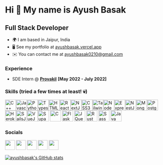 Hi 👋 My name is Ayush Basak
============================
Full Stack Developer
--------------------
* 🌍  I am based in Jaipur, India
* 🖥️  See my portfolio at [ayushbasak.vercel.app](https://ayushbasak.vercel.app)
* ✉️  You can contact me at [ayushbasak0210@gmail.com](mailto:ayushbasak0210@gmail.com)

### Experience
- SDE Intern @ **[Provakil](https://provakil.com)**  **[May 2022 - July 2022]**

### Skills (tried a few times at least! 💀)

<p align="left"><a href="https://docs.microsoft.com/en-us/cpp/?view=msvc-170" target="_blank" rel="noreferrer"><img src="https://raw.githubusercontent.com/danielcranney/readme-generator/main/public/icons/skills/cplusplus-colored.svg" width="36" height="36" alt="C++" /></a><a href="https://developer.mozilla.org/en-US/docs/Web/JavaScript" target="_blank" rel="noreferrer"><img src="https://raw.githubusercontent.com/danielcranney/readme-generator/main/public/icons/skills/javascript-colored.svg" width="36" height="36" alt="Javascript" /></a><a href="https://www.python.org/" target="_blank" rel="noreferrer"><img src="https://raw.githubusercontent.com/danielcranney/readme-generator/main/public/icons/skills/python-colored.svg" width="36" height="36" alt="Python" /></a><a href="https://www.typescriptlang.org/" target="_blank" rel="noreferrer"><img src="https://raw.githubusercontent.com/danielcranney/readme-generator/main/public/icons/skills/typescript-colored.svg" width="36" height="36" alt="Typescript" /></a><a href="https://developer.mozilla.org/en-US/docs/Glossary/HTML5" target="_blank" rel="noreferrer"><img src="https://raw.githubusercontent.com/danielcranney/readme-generator/main/public/icons/skills/html5-colored.svg" width="36" height="36" alt="HTML5" /></a><a href="https://reactjs.org/" target="_blank" rel="noreferrer"><img src="https://raw.githubusercontent.com/danielcranney/readme-generator/main/public/icons/skills/react-colored.svg" width="36" height="36" alt="React" /></a><a href="https://nextjs.org/docs" target="_blank" rel="noreferrer"><img src="https://raw.githubusercontent.com/danielcranney/readme-generator/main/public/icons/skills/nextjs-colored.svg" width="36" height="36" alt="NextJs" /></a><a href="https://www.w3.org/TR/CSS/#css" target="_blank" rel="noreferrer"><img src="https://raw.githubusercontent.com/danielcranney/readme-generator/main/public/icons/skills/css3-colored.svg" width="36" height="36" alt="CSS3" /></a><a href="https://tailwindcss.com/" target="_blank" rel="noreferrer"><img src="https://raw.githubusercontent.com/danielcranney/readme-generator/main/public/icons/skills/tailwindcss-colored.svg" width="36" height="36" alt="TailwindCSS" /></a><a href="https://nodejs.org/en/" target="_blank" rel="noreferrer"><img src="https://raw.githubusercontent.com/danielcranney/readme-generator/main/public/icons/skills/nodejs-colored.svg" width="36" height="36" alt="NodeJS" /></a><a href="https://expressjs.com/" target="_blank" rel="noreferrer"><img src="https://raw.githubusercontent.com/danielcranney/readme-generator/main/public/icons/skills/express-colored.svg" width="36" height="36" alt="Express" /></a><a href="https://docs.nestjs.com/" target="_blank" rel="noreferrer"><img src="https://raw.githubusercontent.com/danielcranney/readme-generator/main/public/icons/skills/nestjs-colored.svg" width="36" height="36" alt="NestJS" /></a><a href="https://www.mongodb.com/" target="_blank" rel="noreferrer"><img src="https://raw.githubusercontent.com/danielcranney/readme-generator/main/public/icons/skills/mongodb-colored.svg" width="36" height="36" alt="MongoDB" /></a><a href="https://www.postgresql.org/" target="_blank" rel="noreferrer"><img src="https://raw.githubusercontent.com/danielcranney/readme-generator/main/public/icons/skills/postgresql-colored.svg" width="36" height="36" alt="PostgreSQL" /></a><a href="https://www.heroku.com/" target="_blank" rel="noreferrer"><img src="https://raw.githubusercontent.com/danielcranney/readme-generator/main/public/icons/skills/heroku-colored.svg" width="36" height="36" alt="Heroku" /></a><a href="https://sailsjs.com/" target="_blank" rel="noreferrer"><img src="https://sailsjs.com/images/logos/sails-logo_ltBg_ltBlue.png" width="auto" height="36" alt="SailsJS" /></a><a href="https://vuejs.com/" target="_blank" rel="noreferrer"><img src="https://raw.githubusercontent.com/danielcranney/readme-generator/main/public/icons/skills/vuejs-colored.svg" width="auto" height="36" alt="VueJS" /></a><a href="https://supabase.com/" target="_blank" rel="noreferrer"><img src="https://raw.githubusercontent.com/danielcranney/profileme-dev/main/public/icons/skills/supabase-colored.svg" width="auto" height="36" alt="Supabase" /></a>
<a href="https://en.wikipedia.org/wiki/ANSI_C" target="_blank" rel="noreferrer"><img src="https://raw.githubusercontent.com/danielcranney/profileme-dev/main/public/icons/skills/c-colored.svg" width="auto" height="36" alt="C" /></a>
<a href="https://flask.palletsprojects.com/en/2.2.x/" target="_blank" rel="noreferrer"><img src="https://raw.githubusercontent.com/danielcranney/profileme-dev/main/public/icons/skills/flask-colored.svg" width="auto" height="36" alt="Flask" /></a>
<a href="https://jquery.com/" target="_blank" rel="noreferrer"><img src="https://raw.githubusercontent.com/danielcranney/profileme-dev/main/public/icons/skills/jquery-colored.svg" width="auto" height="36" alt="JQuery" /></a>
<a href="https://www.rust-lang.org/" target="_blank" rel="noreferrer"><img src="https://raw.githubusercontent.com/danielcranney/profileme-dev/main/public/icons/skills/rust-colored.svg" width="auto" height="36" alt="Rust" /></a>
<a href="https://sass-lang.com/" target="_blank" rel="noreferrer"><img src="https://raw.githubusercontent.com/danielcranney/profileme-dev/main/public/icons/skills/sass-colored.svg" width="auto" height="36" alt="Sass" /></a>
<a href="https://openjdk.org/" target="_blank" rel="noreferrer"><img src="https://raw.githubusercontent.com/danielcranney/profileme-dev/main/public/icons/skills/java-colored.svg" width="auto" height="36" alt="Java" /></a>
</p>

### Socials

<p align="left"><a href="https://www.dev.to/ayushbasak" target="_blank" rel="noreferrer"><img src="https://raw.githubusercontent.com/danielcranney/readme-generator/main/public/icons/socials/devdotto.svg" width="32" height="32" /></a> <a href="https://www.github.com/ayushbasak" target="_blank" rel="noreferrer"><img src="https://raw.githubusercontent.com/danielcranney/readme-generator/main/public/icons/socials/github.svg" width="32" height="32" /></a> <a href="https://www.linkedin.com/in/ayushbasak" target="_blank" rel="noreferrer"><img src="https://raw.githubusercontent.com/danielcranney/readme-generator/main/public/icons/socials/linkedin.svg" width="32" height="32" /></a> <a href="https://stackoverflow.com/users/11231976/ayush-basak" target="_blank" rel="noreferrer"><img src="https://raw.githubusercontent.com/danielcranney/readme-generator/main/public/icons/socials/stackoverflow.svg" width="32" height="32" /></a> <a href="https://www.twitter.com/ayushbasak_" target="_blank" rel="noreferrer"><img src="https://raw.githubusercontent.com/danielcranney/readme-generator/main/public/icons/socials/twitter.svg" width="32" height="32" /></a></p>

<a href="http://www.github.com/ayushbasak"><img src="https://github-readme-stats.vercel.app/api?username=ayushbasak&show_icons=true&hide=stars,&count_private=true&title_color=0891b2&text_color=ffffff&icon_color=0891b2&bg_color=1c1917&hide_border=true&show_icons=true" alt="ayushbasak's GitHub stats" /></a>
